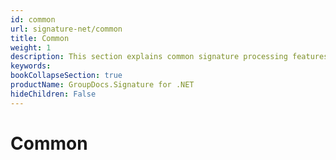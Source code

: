 ```yaml
---
id: common
url: signature-net/common
title: Common
weight: 1
description: This section explains common signature processing features of GroupDocs.Signature API.
keywords: 
bookCollapseSection: true
productName: GroupDocs.Signature for .NET
hideChildren: False
---
```


# Common



